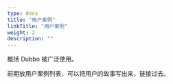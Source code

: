 ```yaml
---
type: docs
title: "用户案例"
linkTitle: "用户案例"
weight: 2
description: ""
---
```


概括 Dubbo 被广泛使用。

前期放用户案例列表，可以把用户的故事写出来，链接过去。